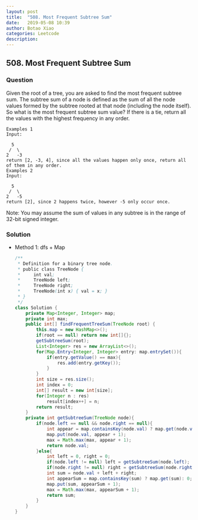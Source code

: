 ```yaml
---
layout: post
title:  "508. Most Frequent Subtree Sum"
date:   2019-05-08 10:39
author: Botao Xiao
categories: Leetcode
description:
---
```

## 508. Most Frequent Subtree Sum

### Question
Given the root of a tree, you are asked to find the most frequent subtree sum. The subtree sum of a node is defined as the sum of all the node values formed by the subtree rooted at that node (including the node itself). So what is the most frequent subtree sum value? If there is a tie, return all the values with the highest frequency in any order.

```
Examples 1
Input:

  5
 /  \
2   -3
return [2, -3, 4], since all the values happen only once, return all of them in any order.
Examples 2
Input:

  5
 /  \
2   -5
return [2], since 2 happens twice, however -5 only occur once.
```

Note: You may assume the sum of values in any subtree is in the range of 32-bit signed integer.

### Solution
* Method 1: dfs + Map
  ```Java
  /**
   * Definition for a binary tree node.
   * public class TreeNode {
   *     int val;
   *     TreeNode left;
   *     TreeNode right;
   *     TreeNode(int x) { val = x; }
   * }
   */
  class Solution {
      private Map<Integer, Integer> map;
      private int max;
      public int[] findFrequentTreeSum(TreeNode root) {
          this.map = new HashMap<>();
          if(root == null) return new int[]{};
          getSubtreeSum(root);
          List<Integer> res = new ArrayList<>();
          for(Map.Entry<Integer, Integer> entry: map.entrySet()){
              if(entry.getValue() == max){
                  res.add(entry.getKey());
              }
          }
          int size = res.size();
          int index = 0;
          int[] result = new int[size];
          for(Integer n : res)
              result[index++] = n;
          return result;
      }
      private int getSubtreeSum(TreeNode node){
          if(node.left == null && node.right == null){
              int appear = map.containsKey(node.val) ? map.get(node.val): 0;
              map.put(node.val, appear + 1);
              max = Math.max(max, appear + 1);
              return node.val;
          }else{
              int left = 0, right = 0;
              if(node.left != null) left = getSubtreeSum(node.left);
              if(node.right != null) right = getSubtreeSum(node.right);
              int sum = node.val + left + right;
              int appearSum = map.containsKey(sum) ? map.get(sum): 0;
              map.put(sum, appearSum + 1);
              max = Math.max(max, appearSum + 1);
              return sum;
          }
      }
  }
  ```
